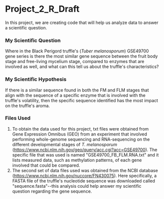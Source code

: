 # Project_2_R_Draft
In this project, we are creating code that will help us analyze data to answer a scientific question.

### My Scientific Question
Where in the Black Perigord truffle's (*Tuber melanosporum*) GSE49700 gene series is there the most similar gene sequence between the fruit body stage and free-living mycelium stage, compared to enzymes that are involved as well, and what can this tell us about the truffle's characteristics?

### My Scientific Hypothesis
If there is a similar sequence found in both the FM and FLM stages that align with the sequence of a specific enzyme that is involved with the truffle's volatility, then the specific sequence identified has the most impact on the truffle's aroma.

### Files Used
1) To obtain the data used for this project, txt files were obtained from Gene Expression Omnibus (GEO) from an experiment that involved performing whole-genome sequencing and RNA-sequencing on the different developmental stages of *T. melanosporum* (https://www.ncbi.nlm.nih.gov/geo/query/acc.cgi?acc=GSE49700). The specific file that was used is named "GSE49700_FB_FLM.RNA.txt" and it lists measured data, such as methylation patterns, of each gene involved that could be compared.
2) The second set of data files used was obtained from the NCBI database (https://www.ncbi.nlm.nih.gov/nuccore/FN430075). Here specifically, a FASTA file of the truffle's nucleotide sequence was downloaded called "sequence.fasta"--this analysis could help answer my scientific question regarding the gene sequence.

